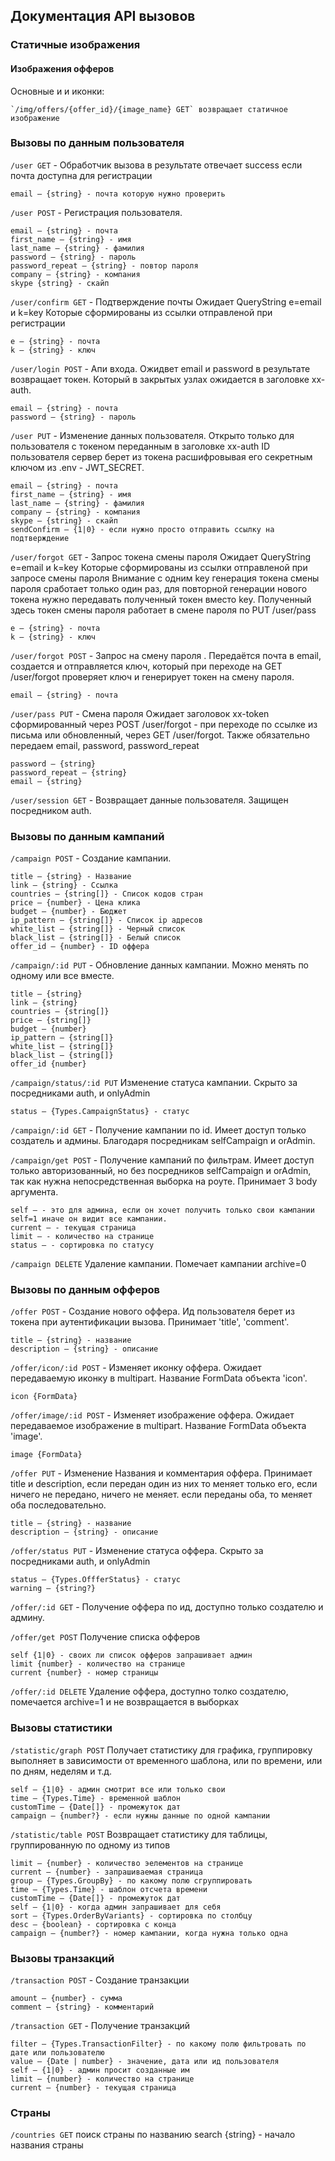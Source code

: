 ## Документация API вызовов

### Статичные изображения

#### Изображения офферов
Основные и и иконки:

    `/img/offers/{offer_id}/{image_name} GET` возвращает статичное изображение

### Вызовы по данным пользователя 

`/user GET` - Обработчик вызова в результате отвечает success если почта доступна для регистрации

    email — {string} - почта которую нужно проверить

`/user POST` - Регистрация пользователя.

    email — {string} - почта
    first_name — {string} - имя
    last_name — {string} - фамилия
    password — {string} - пароль
    password_repeat — {string} - повтор пароля
    company — {string} - компания
    skype {string} - скайп

`/user/confirm GET` - Подтверждение почты Ожидает QueryString e=email и k=key Которые сформированы из ссылки отправленой при регистрации

    e — {string} - почта
    k — {string} - ключ

`/user/login POST` - Апи входа. Ожидвет email и password в результате возвращает токен. Который в закрытых узлах ожидается в заголовке xx-auth.

    email — {string} - почта
    password — {string} - пароль

`/user PUT` - Изменение данных пользователя. Открыто только для пользователя с токеном переданным в заголовке xx-auth ID пользователя сервер берет из токена расшифровывая его секретным ключом из .env - JWT_SECRET.

    email — {string} - почта
    first_name — {string} - имя
    last_name — {string} - фамилия
    company — {string} - компания
    skype — {string} - скайп
    sendConfirm — {1|0} - если нужно просто отправить ссылку на подтверждение

`/user/forgot GET` - Запрос токена смены пароля Ожидает QueryString e=email и k=key Которые сформированы из ссылки отправленой при запросе смены пароля
Внимание с одним key генерация токена смены пароля сработает только один раз, для повторной генерации нового токена нужно передавать полученный токен вместо key. Полученный здесь токен смены пароля работает в смене пароля по PUT /user/pass

    e — {string} - почта
    k — {string} - ключ

`/user/forgot POST` - Запрос на смену пароля . Передаётся почта в email, создается и отправляется ключ, который при переходе на GET /user/forgot проверяет ключ и генерирует токен на смену пароля.

    email — {string} - почта

`/user/pass PUT` - Смена пароля Ожидает заголовок xx-token сформированный через POST /user/forgot - при переходе по ссылке из письма или обновленный, через GET /user/forgot. Также обязательно передаем email, password, password_repeat

    password — {string}
    password_repeat — {string}
    email — {string}

`/user/session GET` - Возвращает данные пользователя. Защищен посредником auth.


### Вызовы по данным кампаний

`/campaign POST` -  Создание кампании.

    title — {string} - Название
    link — {string} - Ссылка
    countries — {string[]} - Список кодов стран
    price — {number} - Цена клика
    budget — {number} - Бюджет
    ip_pattern — {string[]} - Список ip адресов
    white_list — {string[]} - Черный список
    black_list — {string[]} - Белый список
    offer_id — {number} - ID оффера

`/campaign/:id PUT` - Обновление данных кампании. Можно менять по одному или все вместе.

    title — {string}
    link — {string}
    countries — {string[]}
    price — {string[]}
    budget — {number}
    ip_pattern — {string[]}
    white_list — {string[]}
    black_list — {string[]}
    offer_id {number}

`/campaign/status/:id PUT` Изменение статуса кампании. Скрыто за посредниками auth, и onlyAdmin

    status — {Types.CampaignStatus} - статус

`/campaign/:id GET` - Получение кампании по id. Имеет доступ только создатель и админы. Благодаря посредникам selfCampaign и orAdmin.

`/campaign/get POST` - Получение кампаний по фильтрам. Имеет доступ только авторизованный, но без посредников selfCampaign и orAdmin, так как нужна непосредственная выборка на роуте. Принимает 3 body аргумента.

    self — - это для админа, если он хочет получить только свои кампании self=1 иначе он видит все кампании.
    current — - текущая страница
    limit — - количество на странице
    status — - сортировка по статусу

`/campaign DELETE` Удаление кампании. Помечает кампании archive=0

### Вызовы по данным офферов

`/offer POST` - Создание нового оффера. Ид пользователя берет из токена при аутентификации вызова. Принимает 'title', 'comment'.

    title — {string} - название
    description — {string} - описание

`/offer/icon/:id POST` - Изменяет иконку оффера. Ожидает передаваемую иконку в multipart. Название FormData объекта 'icon'.

    icon {FormData}

`/offer/image/:id POST` - Изменяет изображение оффера. Ожидает передаваемое изображение в multipart. Название FormData объекта 'image'.

    image {FormData}

`/offer PUT` - Изменение Названия и комментария оффера. Принимает title и description, если передан один из них то меняет только его, если ничего не передано, ничего не меняет. если переданы оба, то меняет оба последовательно.

    title — {string} - название
    description — {string} - описание

`/offer/status PUT` - Изменение статуса оффера. Скрыто за посредниками auth, и onlyAdmin

    status — {Types.OffferStatus} - статус
    warning — {string?}

`/offer/:id GET` - Получение оффера по ид, доступно только создателю и админу.

`/offer/get POST` Получение списка офферов 

    self {1|0} - своих ли список офферов запрашивает админ
    limit {number} - количество на странице 
    current {number} - номер страницы

`/offer/:id DELETE` Удаление оффера, доступно толко создателю, помечается archive=1 и не возвращается в выборках

### Вызовы статистики

`/statistic/graph POST` Получает статистику для графика, группировку выполняет в зависимости от временного шаблона, или по времени, или по дням, неделям и т.д.

    self — {1|0} - админ смотрит все или только свои
    time — {Types.Time} - временной шаблон
    customTime — {Date[]} - промежуток дат
    campaign — {number?} - если нужны данные по одной кампании

`/statistic/table POST` Возвращает статистику для таблицы, группированную по одному из типов

    limit — {number} - количество эелементов на странице
    current — {number} - запрашиваемая страница
    group — {Types.GroupBy} - по какому полю сгруппировать
    time — {Types.Time} - шаблон отсчета времени
    customTime — {Date[]} - промежуток дат
    self — {1|0} - когда админ запрашивает для себя
    sort — {Types.OrderByVariants} - сортировка по столбцу
    desc — {boolean} - сортировка с конца
    campaign — {number?} - номер кампании, когда нужна только одна

### Вызовы транзакций

`/transaction POST` - Создание транзакции

    amount — {number} - сумма
    comment — {string} - комментарий

`/transaction GET` - Получение транзакций

    filter — {Types.TransactionFilter} - по какому полю фильтровать по дате или пользователю
    value — {Date | number} - значение, дата или ид пользователя
    self — {1|0} - админ просит созданные им
    limit — {number} - количество на странице
    current — {number} - текущая страница

### Страны

`/countries GET` поиск страны по названию search {string} - начало названия страны